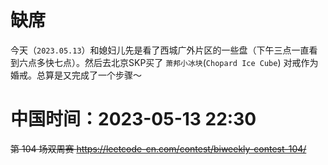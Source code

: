 
# 缺席

今天（`2023.05.13`）和媳妇儿先是看了西城广外片区的一些盘（下午三点一直看到六点多快七点）。然后去北京SKP买了 `萧邦小冰块`(`Chopard Ice Cube`) 对戒作为婚戒。总算是又完成了一个步骤～

# 中国时间：2023-05-13 22:30

~~第 104 场双周赛 https://leetcode-cn.com/contest/biweekly-contest-104/~~
